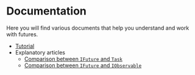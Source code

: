 # Documentation

Here you will find various documents that help you understand and work with futures.

* [Tutorial](Tutorial/README.md)
* Explanatory articles
  * [Comparison between `IFuture` and `Task`](FutureVsTask.md)
  * [Comparison between `IFuture` and `IObservable`](FutureVsObservables.md)